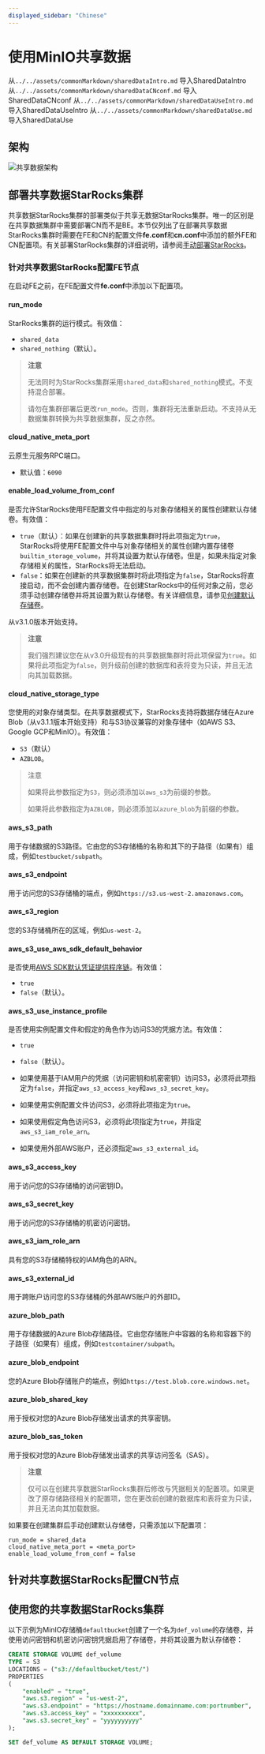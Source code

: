 ```yaml
---
displayed_sidebar: "Chinese"
---
```


# 使用MinIO共享数据

从`../../assets/commonMarkdown/sharedDataIntro.md` 导入SharedDataIntro
从`../../assets/commonMarkdown/sharedDataCNconf.md` 导入SharedDataCNconf
从`../../assets/commonMarkdown/sharedDataUseIntro.md` 导入SharedDataUseIntro
从`../../assets/commonMarkdown/sharedDataUse.md` 导入SharedDataUse

<SharedDataIntro />

## 架构

![共享数据架构](../../assets/share_data_arch.png)

## 部署共享数据StarRocks集群

共享数据StarRocks集群的部署类似于共享无数据StarRocks集群。唯一的区别是在共享数据集群中需要部署CN而不是BE。本节仅列出了在部署共享数据StarRocks集群时需要在FE和CN的配置文件**fe.conf**和**cn.conf**中添加的额外FE和CN配置项。有关部署StarRocks集群的详细说明，请参阅[手动部署StarRocks](../../deployment/deploy_manually.md)。

### 针对共享数据StarRocks配置FE节点

在启动FE之前，在FE配置文件**fe.conf**中添加以下配置项。

#### run_mode

StarRocks集群的运行模式。有效值：

- `shared_data`
- `shared_nothing`（默认）。

> **注意**
>
> 无法同时为StarRocks集群采用`shared_data`和`shared_nothing`模式。不支持混合部署。
>
> 请勿在集群部署后更改`run_mode`。否则，集群将无法重新启动。不支持从无数据集群转换为共享数据集群，反之亦然。

#### cloud_native_meta_port

云原生元服务RPC端口。

- 默认值：`6090`

#### enable_load_volume_from_conf

是否允许StarRocks使用FE配置文件中指定的与对象存储相关的属性创建默认存储卷。有效值：

- `true`（默认）：如果在创建新的共享数据集群时将此项指定为`true`，StarRocks将使用FE配置文件中与对象存储相关的属性创建内置存储卷`builtin_storage_volume`，并将其设置为默认存储卷。但是，如果未指定对象存储相关的属性，StarRocks将无法启动。
- `false`：如果在创建新的共享数据集群时将此项指定为`false`，StarRocks将直接启动，而不会创建内置存储卷。在创建StarRocks中的任何对象之前，您必须手动创建存储卷并将其设置为默认存储卷。有关详细信息，请参见[创建默认存储卷](#create-default-storage-volume)。

从v3.1.0版本开始支持。

> **注意**
>
> 我们强烈建议您在从v3.0升级现有的共享数据集群时将此项保留为`true`。如果将此项指定为`false`，则升级前创建的数据库和表将变为只读，并且无法向其加载数据。

#### cloud_native_storage_type

您使用的对象存储类型。在共享数据模式下，StarRocks支持将数据存储在Azure Blob（从v3.1.1版本开始支持）和与S3协议兼容的对象存储中（如AWS S3、Google GCP和MinIO）。有效值：

- `S3`（默认）
- `AZBLOB`。

> 注意
>
> 如果将此参数指定为`S3`，则必须添加以`aws_s3`为前缀的参数。
>
> 如果将此参数指定为`AZBLOB`，则必须添加以`azure_blob`为前缀的参数。

#### aws_s3_path

用于存储数据的S3路径。它由您的S3存储桶的名称和其下的子路径（如果有）组成，例如`testbucket/subpath`。

#### aws_s3_endpoint

用于访问您的S3存储桶的端点，例如`https://s3.us-west-2.amazonaws.com`。

#### aws_s3_region

您的S3存储桶所在的区域，例如`us-west-2`。

#### aws_s3_use_aws_sdk_default_behavior

是否使用[AWS SDK默认凭证提供程序链](https://docs.aws.amazon.com/AWSJavaSDK/latest/javadoc/com/amazonaws/auth/DefaultAWSCredentialsProviderChain.html)。有效值：

- `true`
- `false`（默认）。

#### aws_s3_use_instance_profile

是否使用实例配置文件和假定的角色作为访问S3的凭据方法。有效值：

- `true`
- `false`（默认）。

- 如果使用基于IAM用户的凭据（访问密钥和机密密钥）访问S3，必须将此项指定为`false`，并指定`aws_s3_access_key`和`aws_s3_secret_key`。

- 如果使用实例配置文件访问S3，必须将此项指定为`true`。

- 如果使用假定角色访问S3，必须将此项指定为`true`，并指定`aws_s3_iam_role_arn`。

- 如果使用外部AWS账户，还必须指定`aws_s3_external_id`。

#### aws_s3_access_key

用于访问您的S3存储桶的访问密钥ID。

#### aws_s3_secret_key

用于访问您的S3存储桶的机密访问密钥。

#### aws_s3_iam_role_arn

具有您的S3存储桶特权的IAM角色的ARN。

#### aws_s3_external_id

用于跨账户访问您的S3存储桶的外部AWS账户的外部ID。

#### azure_blob_path

用于存储数据的Azure Blob存储路径。它由您存储账户中容器的名称和容器下的子路径（如果有）组成，例如`testcontainer/subpath`。

#### azure_blob_endpoint

您的Azure Blob存储账户的端点，例如`https://test.blob.core.windows.net`。

#### azure_blob_shared_key

用于授权对您的Azure Blob存储发出请求的共享密钥。

#### azure_blob_sas_token

用于授权对您的Azure Blob存储发出请求的共享访问签名（SAS）。

> **注意**
>
> 仅可以在创建共享数据StarRocks集群后修改与凭据相关的配置项。如果更改了原存储路径相关的配置项，您在更改前创建的数据库和表将变为只读，并且无法向其加载数据。

如果要在创建集群后手动创建默认存储卷，只需添加以下配置项：

```Properties
run_mode = shared_data
cloud_native_meta_port = <meta_port>
enable_load_volume_from_conf = false
```

## 针对共享数据StarRocks配置CN节点

<SharedDataCNconf />

## 使用您的共享数据StarRocks集群

<SharedDataUseIntro />

以下示例为MinIO存储桶`defaultbucket`创建了一个名为`def_volume`的存储卷，并使用访问密钥和机密访问密钥凭据启用了存储卷，并将其设置为默认存储卷：

```SQL
CREATE STORAGE VOLUME def_volume
TYPE = S3
LOCATIONS = ("s3://defaultbucket/test/")
PROPERTIES
(
    "enabled" = "true",
    "aws.s3.region" = "us-west-2",
    "aws.s3.endpoint" = "https://hostname.domainname.com:portnumber",
    "aws.s3.access_key" = "xxxxxxxxxx",
    "aws.s3.secret_key" = "yyyyyyyyyy"
);

SET def_volume AS DEFAULT STORAGE VOLUME;
```

<SharedDataUse />